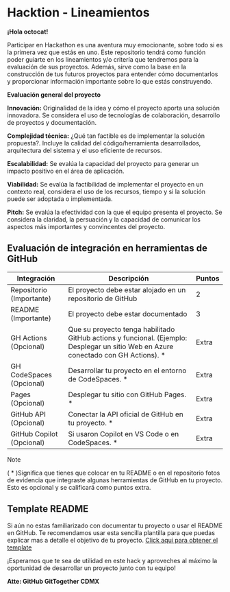 # Hacktion - Lineamientos

**¡Hola octocat!**

Participar en Hackathon es una aventura muy emocionante, sobre todo si es la primera vez que estás en uno.
Este repositorio tendrá como función poder guiarte en los lineamientos y/o critería que tendremos para la evaluación de sus proyectos. Además, sirve como la base en la construcción de tus futuros proyectos para entender cómo documentarlos y proporcionar información importante sobre lo que estás construyendo.

**Evaluación general del proyecto**

**Innovación:** Originalidad de la idea y cómo el proyecto aporta una solución innovadora. Se considera el uso de tecnologías de colaboración, desarrollo de proyectos y documentación.

**Complejidad técnica:** ¿Qué tan factible es de implementar la solución propuesta?. Incluye la calidad del código/herramienta desarrollados, arquitectura del sistema y el uso eficiente de recursos.

**Escalabilidad:** Se evalúa la capacidad del proyecto para generar un impacto positivo en el área de aplicación.

**Viabilidad:** Se evalúa la factibilidad de implementar el proyecto en un contexto real, considera el uso de los recursos, tiempo y si la solución puede ser adoptada o implementada.

**Pitch:** Se evalúa la efectividad con la que el equipo presenta el proyecto. Se considera la claridad, la persuación y la capacidad de comunicar los aspectos más importantes y convincentes del proyecto.


## Evaluación de integración en herramientas de GitHub

| Integración | Descripción | Puntos |
|----------|----------|----------|
| Repositorio (Importante)    | El proyecto debe estar alojado en un repositorio de GitHub   | 2 |
| README (Importante)    | El proyecto debe estar documentado   | 3 |
| GH Actions (Opcional)    | Que su proyecto tenga habilitado GitHub actions y funcional. (Ejemplo: Desplegar un sitio Web en Azure conectado con GH Actions). *   | Extra   |
| GH CodeSpaces (Opcional)    | Desarrollar tu proyecto en el entorno de CodeSpaces. *   | Extra   |
| Pages (Opcional)   | Desplegar tu sitio con GitHub Pages. *         |    Extra      |
| GitHub API (Opcional)   | Conectar la API oficial de GitHub en tu proyecto. *       |     Extra     |
| GitHub Copilot (Opcional)   | Si usaron Copilot en VS Code o en CodeSpaces. *       |     Extra     |

> [!Note]  
> ( * )Significa que tienes que colocar en tu README o en el repositorio fotos de evidencia que integraste algunas herramientas de GitHub en tu proyecto. Esto es opcional y se calificará como puntos extra.

## Template README

Si aún no estas familiarizado con documentar tu proyecto o usar el README en GitHub. Te recomendamos usar esta sencilla plantilla para que puedas explicar mas a detalle el objetivo de tu proyecto.
[Click aqui para obtener el template](./Templates/README.md)

¡Esperamos que te sea de utilidad en este hack y aproveches al máximo la oportunidad de desarrollar un proyecto junto con tu equipo!

**Atte: GitHub GitTogether CDMX**
